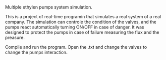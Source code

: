   Multiple ethylen pumps system simulation. 
  
  This is a project of real-time programin that simulates a real system of a real company.
  The simulation can controle the condition of the valves, and the pumps react automatically turning ON/OFF in case of danger.
  It was designed to protect the pumps in case of failure measuring the flux and the preasure.
  
  Compile and run the program. Open the .txt and change the valves to change the pumps interaction.
